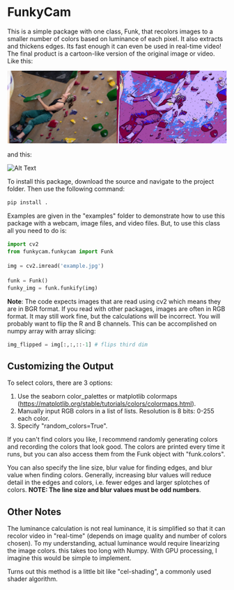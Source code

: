 # FunkyCam

This is a simple package with one class, Funk, that recolors images to a smaller number of colors based on luminance of each pixel. It also extracts and thickens edges. Its fast enough it can even be used in real-time video!
The final product is a cartoon-like version of the original image or video. Like this:

![Image](./climb.png)

and this:

![Alt Text](./funkykillbill.gif)

To install this package, download the source and navigate to the project folder. Then use the following command:

```bash
pip install .
```

Examples are given in the "examples" folder to demonstrate how to use this package with a webcam, image files, and video files. But, to use this class all you need to do is:

```python
import cv2
from funkycam.funkycam import Funk

img = cv2.imread('example.jpg')

funk = Funk()
funky_img = funk.funkify(img)
```

**Note**: The code expects images that are read using cv2 which means they are in BGR format. If you read with other packages, images are often in RGB format. It may still work fine, but the calculations will be incorrect. You will probably want to flip the R and B channels. 
This can be accomplished on numpy array with array slicing:

```python
img_flipped = img[:,:,::-1] # flips third dim
```

## Customizing the Output 
To select colors, there are 3 options:
1. Use the seaborn color_palettes or matplotlib colormaps (https://matplotlib.org/stable/tutorials/colors/colormaps.html).
2. Manually input RGB colors in a list of lists. Resolution is 8 bits: 0-255 each color.
3. Specify "random_colors=True".

If you can't find colors you like, I recommend randomly generating colors and recording the colors that look good. The colors are printed every time it runs, but you can also access them from the Funk object with "funk.colors".

You can also specify the line size, blur value for finding edges, and blur value when finding colors. Generally, increasing blur values will reduce detail in the edges and colors, i.e. fewer edges and larger splotches of colors. **NOTE: The line size and blur values must be odd numbers**. 

## Other Notes
The luminance calculation is not real luminance, it is simplified so that it can recolor video in "real-time" (depends on image quality and number of colors chosen). To my understanding, actual luminance would require linearizing the image colors. this takes too long with Numpy. With GPU processing, I imagine this would be simple to implement. 

Turns out this method is a little bit like "cel-shading", a commonly used shader algorithm.
